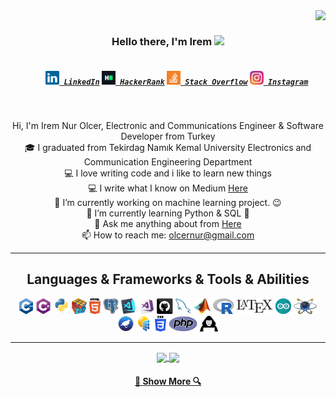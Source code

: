 <img align="right" src="https://visitor-badge.laobi.icu/badge?page_id=iremolcer">
<br>
<h3 align="center">
  Hello there, I'm Irem <img src="https://raw.githubusercontent.com/iampavangandhi/iampavangandhi/master/gifs/Hi.gif"width="30px">
</h3>
<h5 align="center">
  <code>
    <a href="https://www.linkedin.com/in/www.linkedin.com/in/iremnurolcer/" title="LinkedIn Profile"><img width="22" src="https://github.com/iremolcer/iremolcer/blob/main/images/linkedin.svg"> LinkedIn</a></code>
  <code><a href="https://www.hackerrank.com/olcernur?hr_r=1" title="HackerRank Profile"><img width="22" src="https://github.com/iremolcer/iremolcer/blob/main/images/hackerrank.png"> HackerRank</a></code>
  <code><a href="https://stackexchange.com/users/22356669/olcernur" title="Stack Overflow Profile"><img width="22" src="https://github.com/iremolcer/iremolcer/blob/main/images/stackoverflow.svg"> Stack Overflow</a></code>
  <code><a href="https://www.instagram.com/irem_olcerr/" title="Instagram Profile"><img width="22" src="https://github.com/iremolcer/iremolcer/blob/main/images/instagram.svg"> Instagram</a></code>
</h5>
<br>
<p align="center">
  Hi, I'm Irem Nur Olcer, Electronic and Communications Engineer & Software Developer from Turkey
  <br>
  🎓 I graduated from Tekirdag Namık Kemal University Electronics and Communication Engineering Department
  <br>
  💻 I love writing code and i like to learn new things
  <br>
  💻 I write what I know on Medium <a href="https://medium.com/@olcernur" title="Issues">Here</a>
  <br>
  🔭 I’m currently working on machine learning project. 😉
  <br>
  🌱 I’m currently learning Python & SQL 🐍
  <br>
  💬 Ask me anything about from <a href="https://www.linkedin.com/in/iremnurolcer/" title="Issues">Here</a>
  <br>
  📫 How to reach me: <a href="mailto: olcernur@gmail.com">olcernur@gmail.com</a>
  <br>
</p>
<hr>

<h2 align="center">Languages & Frameworks & Tools & Abilities</h2>

<p align="center">
  <code><img title="C++" height="25" src="https://github.com/iremolcer/iremolcer/blob/main/images/C++.svg"></code>
  <code><img title="C#" height="25" src="https://github.com/iremolcer/iremolcer/blob/main/images/cSharp.svg"></code>
  <code><img title="Python" height="25" src="https://github.com/iremolcer/iremolcer/blob/main/images/python-original.svg"></code>
  <code><img title="Problem Solving" height="25" src="https://github.com/iremolcer/iremolcer/blob/main/images/problemSolving.png"></code>
  <code><img title="HTML5" height="25" src="https://github.com/iremolcer/iremolcer/blob/main/images/html5.svg"></code>
  <code><img title="PostgreSQL" height="25" src="https://github.com/iremolcer/iremolcer/blob/main/images/postgresql.svg"></code>
  <code><img title="Visual Studio Code" height="25" src="https://github.com/iremolcer/iremolcer/blob/main/images/vscode.png"></code>
  <code><img title="Microsoft Visual Studio" height="25" src="https://github.com/iremolcer/iremolcer/blob/main/images/visualstudio.png"></code>
  <code><img title="GitHub" height="25" src="https://github.com/iremolcer/iremolcer/blob/main/images/github.svg"></code>
  <code><img title="MySQL" height="25" src="https://github.com/iremolcer/iremolcer/blob/main/images/mysql.svg"></code>
  <code><img title="MATLAB" height="25" src="https://github.com/iremolcer/iremolcer/blob/main/images/Matlab.png"></code>
  <code><img title="R" height="25" src="https://github.com/iremolcer/iremolcer/blob/main/images/R.png"></code>
  <code><img title="LaTeX" height="25" src="https://github.com/iremolcer/iremolcer/blob/main/images/LaTeX.svg"></code>
  <code><img title="Arduino" height="25" src="https://github.com/iremolcer/iremolcer/blob/main/images/arduino.svg"></code>
  <code><img title="Proteus" height="25" src="https://github.com/iremolcer/iremolcer/blob/main/images/proteus.png"></code>
  <code><img title="Weka" height="25" src="https://github.com/iremolcer/iremolcer/blob/main/images/weka.png"></code>
  <code><img title="PVSyst" height="25" src="https://github.com/iremolcer/iremolcer/blob/main/images/PVsyst.png"></code>
  <code><img title="CSS" height="25" src="https://github.com/iremolcer/iremolcer/blob/main/images/css.svg"></code>
  <code><img title="php" height="25" src="https://github.com/iremolcer/iremolcer/blob/main/images/php.svg"></code>
  <code><img title="hack" height="25" src="https://github.com/iremolcer/iremolcer/blob/main/images/hack.svg"></code>
</p>

<hr>

<p align=center>
  <a href="https://github.com/iremolcer/iremolcer" title="Go to Source">
    <img height=175 align="center" src="https://github-readme-stats.vercel.app/api?username=iremolcer&show_icons=true&theme=gotham">
  </a>
  <a href="https://github.com/iremolcer/iremolcer">
  <img height=175 align="center" src="https://github-readme-stats.vercel.app/api/top-langs/?username=iremolcer&hide=c%23,powershell,java&title_color=2aa889&text_color=99d1ce&icon_color=2bbc8a&bg_color=0c1014&langs_count=8&layout=compact" />
  </a>
</p>
<h4 align="center">
  <a href=https://github.com/iremolcer title="Show Repositories">🔎 Show More 🔍</a>
</h4>

